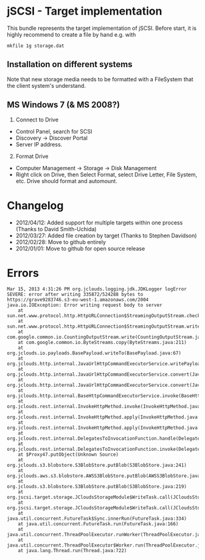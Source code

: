 jSCSI - Target implementation
=========

This bundle represents the target implementation of jSCSI. Before start, it is highly recommend to create a file by hand e.g. with 


```
mkfile 1g storage.dat
```

Installation on different systems
---------

Note that new storage media needs to be formatted with a FileSystem that the client system's understand.

MS Windows 7 (& MS 2008?)
-------------------------

1. Connect to Drive
  * Control Panel, search for SCSI
  * Discovery -> Discover Portal
  * Server IP address.

2. Format Drive
  * Computer Management -> Storage -> Disk Management
  * Right click on Drive, then Select Format, select Drive Letter, File System, etc.
  Drive should format and automount.


Changelog
=========

* 2012/04/12: Added support for multiple targets within one process (Thanks to David Smith-Uchida)
* 2012/03/27: Added file creation by target (Thanks to Stephen Davidson)
* 2012/02/28: Move to github entirely
* 2012/01/01: Move to github for open source release


Errors
===========

```
Mar 15, 2013 4:31:26 PM org.jclouds.logging.jdk.JDKLogger logError
SEVERE: error after writing 335872/524288 bytes to https://grave9283746.s3-eu-west-1.amazonaws.com/2004
java.io.IOException: Error writing request body to server
    at sun.net.www.protocol.http.HttpURLConnection$StreamingOutputStream.checkError(HttpURLConnection.java:3174)
    at sun.net.www.protocol.http.HttpURLConnection$StreamingOutputStream.write(HttpURLConnection.java:3157)
    at com.google.common.io.CountingOutputStream.write(CountingOutputStream.java:53)
    at com.google.common.io.ByteStreams.copy(ByteStreams.java:211)
    at org.jclouds.io.payloads.BasePayload.writeTo(BasePayload.java:67)
    at org.jclouds.http.internal.JavaUrlHttpCommandExecutorService.writePayloadToConnection(JavaUrlHttpCommandExecutorService.java:246)
    at org.jclouds.http.internal.JavaUrlHttpCommandExecutorService.convert(JavaUrlHttpCommandExecutorService.java:218)
    at org.jclouds.http.internal.JavaUrlHttpCommandExecutorService.convert(JavaUrlHttpCommandExecutorService.java:76)
    at org.jclouds.http.internal.BaseHttpCommandExecutorService.invoke(BaseHttpCommandExecutorService.java:142)
    at org.jclouds.rest.internal.InvokeHttpMethod.invoke(InvokeHttpMethod.java:131)
    at org.jclouds.rest.internal.InvokeHttpMethod.apply(InvokeHttpMethod.java:97)
    at org.jclouds.rest.internal.InvokeHttpMethod.apply(InvokeHttpMethod.java:59)
    at org.jclouds.rest.internal.DelegatesToInvocationFunction.handle(DelegatesToInvocationFunction.java:137)
    at org.jclouds.rest.internal.DelegatesToInvocationFunction.invoke(DelegatesToInvocationFunction.java:125)
    at $Proxy47.putObject(Unknown Source)
    at org.jclouds.s3.blobstore.S3BlobStore.putBlob(S3BlobStore.java:241)
    at org.jclouds.aws.s3.blobstore.AWSS3BlobStore.putBlob(AWSS3BlobStore.java:98)
    at org.jclouds.s3.blobstore.S3BlobStore.putBlob(S3BlobStore.java:219)
    at org.jscsi.target.storage.JCloudsStorageModule$WriteTask.call(JCloudsStorageModule.java:388)
    at org.jscsi.target.storage.JCloudsStorageModule$WriteTask.call(JCloudsStorageModule.java:1)
    at java.util.concurrent.FutureTask$Sync.innerRun(FutureTask.java:334)
    at java.util.concurrent.FutureTask.run(FutureTask.java:166)
    at java.util.concurrent.ThreadPoolExecutor.runWorker(ThreadPoolExecutor.java:1110)
    at java.util.concurrent.ThreadPoolExecutor$Worker.run(ThreadPoolExecutor.java:603)
    at java.lang.Thread.run(Thread.java:722)
```